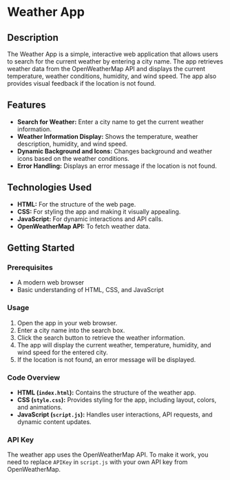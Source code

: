 # Weather App

## Description

The Weather App is a simple, interactive web application that allows users to search for the current weather by entering a city name. The app retrieves weather data from the OpenWeatherMap API and displays the current temperature, weather conditions, humidity, and wind speed. The app also provides visual feedback if the location is not found.

## Features

- **Search for Weather:** Enter a city name to get the current weather information.
- **Weather Information Display:** Shows the temperature, weather description, humidity, and wind speed.
- **Dynamic Background and Icons:** Changes background and weather icons based on the weather conditions.
- **Error Handling:** Displays an error message if the location is not found.

## Technologies Used

- **HTML:** For the structure of the web page.
- **CSS:** For styling the app and making it visually appealing.
- **JavaScript:** For dynamic interactions and API calls.
- **OpenWeatherMap API:** To fetch weather data.

## Getting Started

### Prerequisites

- A modern web browser
- Basic understanding of HTML, CSS, and JavaScript

### Usage

1. Open the app in your web browser.
2. Enter a city name into the search box.
3. Click the search button to retrieve the weather information.
4. The app will display the current weather, temperature, humidity, and wind speed for the entered city.
5. If the location is not found, an error message will be displayed.

### Code Overview

- **HTML (`index.html`):** Contains the structure of the weather app.
- **CSS (`style.css`):** Provides styling for the app, including layout, colors, and animations.
- **JavaScript (`script.js`):** Handles user interactions, API requests, and dynamic content updates.

### API Key

The weather app uses the OpenWeatherMap API. To make it work, you need to replace `APIKey` in `script.js` with your own API key from OpenWeatherMap.
